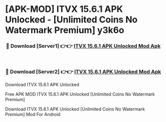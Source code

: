# [APK-MOD] ITVX 15.6.1 APK Unlocked - [Unlimited Coins No Watermark Premium] y3k6o



<div align="center">
<h3>🔴 Download [Server1] 👉👉 <a href="https://momento.my/?title=ITVX_15.6.1_APK_Unlocked">ITVX 15.6.1 APK Unlocked Mod Apk</a></h3><br>

<h3>🔴 Download [Server2] 👉👉 <a href="https://momento.my/?title=ITVX_15.6.1_APK_Unlocked">ITVX 15.6.1 APK Unlocked Mod Apk</a></h3>
</div>



Download ITVX 15.6.1 APK Unlocked 

Free APK MOD ITVX 15.6.1 APK Unlocked [Unlimited Coins No Watermark Premium]

Download ITVX 15.6.1 APK Unlocked [Unlimited Coins No Watermark Premium] Mod For Android
